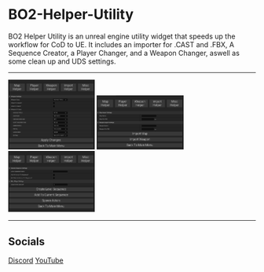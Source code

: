 # BO2-Helper-Utility

<p>BO2 Helper Utility is an unreal engine utility widget that speeds up the workflow for CoD to UE. It includes an importer for .CAST and .FBX, A Sequence Creator, a Player Changer, and a Weapon Changer, aswell as some clean up and UDS settings. </p>

---

<img src="https://github.com/tango3383/BO2-Helper-Utility/blob/main/docs/images/img1.png" width = "35%" height ="35%">

<img src="https://github.com/tango3383/BO2-Helper-Utility/blob/main/docs/images/img2.png" width = "35%" height ="35%">

<img src="https://github.com/tango3383/BO2-Helper-Utility/blob/main/docs/images/img3.png" width = "35%" height ="35%">

---
<h2> Socials </h2>
 <a href="https://discord.gg/T73zwe9z">Discord</a> 
 <a href="https://www.youtube.com/channel/UCS1LI3Aku5ABEzdiwV-P6KA">YouTube</a> 



